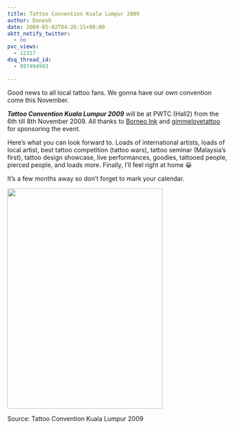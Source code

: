 ```yaml
---
title: Tattoo Convention Kuala Lumpur 2009
author: Danesh
date: 2009-05-02T04:26:21+00:00
aktt_notify_twitter:
  - no
pvc_views:
  - 12317
dsq_thread_id:
  - 897494993

---
```

Good news to all local tattoo fans. We gonna have our own convention come this November.

_**Tattoo Convention Kuala Lumpur 2009**_ will be at PWTC (Hall2) from the 6th till 8th November 2009. All thanks to [Borneo Ink][1] and [gimmelovetattoo][2] for sponsoring the event.

Here&#8217;s what you can look forward to. Loads of international artists, loads of local artist, best tattoo competition (tattoo wars), tattoo seminar (Malaysia&#8217;s first), tattoo design showcase, live performances, goodies, tattooed people, pierced people, and loads more. Finally, I&#8217;ll feel right at home 😀

It&#8217;s a few months away so don&#8217;t forget to mark your calendar.

<img loading="lazy" class="alignnone" title="Tattoo Convention Kuala Lumpur 2009" src="http://farm4.static.flickr.com/3591/3493305976_6164a914e6.jpg" alt="" width="353" height="500" /> 

Source: Tattoo Convention Kuala Lumpur 2009

 [1]: http://www.borneoink.com/
 [2]: http://www.gimmelovetattoo.com/